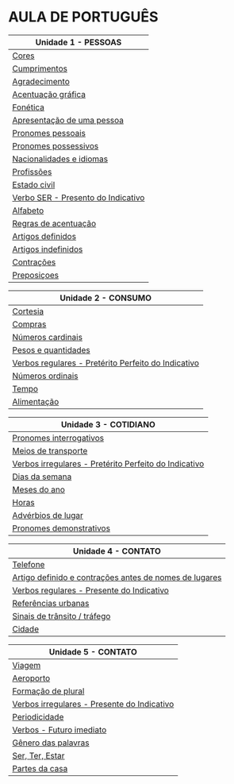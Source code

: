 # AULA DE PORTUGUÊS

| Unidade 1 - PESSOAS |
| -- |
| [Cores](doc/u1-cores.md) |
| [Cumprimentos](doc/u1-cumprimentos.md) |
| [Agradecimento](doc/u1-agradecimento.md) |
| [Acentuação gráfica](doc/u1-acentuaçao-grafica.md) |
| [Fonética](doc/u1-fonetica.md) |
| [Apresentação de uma pessoa](doc/u1-apresentaçao-pessoa.md) |
| [Pronomes pessoais](doc/u1-pronomes-pessoais.md) |
| [Pronomes possessivos](doc/u1-pronomes-possessivos.md) |
| [Nacionalidades e idiomas](doc/u1-nacionalidades-idiomas.md) |
| [Profissões](doc/u1-profissoes.md) |
| [Estado civil](doc/u1-estado-civil.md) |
| [Verbo SER - Presento do Indicativo](doc/u1-verbo-ser.md) |
| [Alfabeto](doc/u1-alfabeto.md) |
| [Regras de acentuação](doc/u1-regras-acentuaçao.md) |
| [Artigos definidos](doc/u1-artigos-definidos.md) |
| [Artigos indefinidos](doc/u1-artigos-indefinidos.md) |
| [Contrações](doc/u1-contraçoes.md) |
| [Preposiçoes](doc/u1-preposiçoes.md) |

| Unidade 2 - CONSUMO |
| -- |
| [Cortesia](doc/u2-cortesia.md) |
| [Compras](doc/u2-compras.md) |
| [Números cardinais](doc/u2-numeros-cardinais.md) |
| [Pesos e quantidades](doc/u2-pesos-quantidades.md) |
| [Verbos regulares - Pretérito Perfeito do Indicativo](doc/u2-verbos-regulares-preterito-perfeito-indicativo.md) |
| [Números ordinais](doc/u2-numeros-ordinais.md) |
| [Tempo](doc/u2-tempo.md) |
| [Alimentação](doc/u2-alimentaçao.md) |

| Unidade 3 - COTIDIANO |
| -- |
| [Pronomes interrogativos](doc/u3-pronomes-interrogativos.md) |
| [Meios de transporte](doc/u3-meios-transporte.md) |
| [Verbos irregulares - Pretérito Perfeito do Indicativo](doc/u3-verbos-irregulares-preterito-perfeito-indicativo.md) |
| [Dias da semana](doc/u3-dias-da-semana.md) |
| [Meses do ano](doc/u3-meses-do-ano.md) |
| [Horas](doc/u3-horas.md) |
| [Advérbios de lugar](doc/u3-adverbios-lugar.md) |
| [Pronomes demonstrativos](doc/u3-pronomes-demonstrativos.md) |

| Unidade 4 - CONTATO |
| -- |
| [Telefone](doc/u4-telefone.md) |
| [Artigo definido e contrações antes de nomes de lugares](doc/u4-nomes-lugares.md) |
| [Verbos regulares - Presente do Indicativo](doc/u4-verbos-regulares-presente-indicativo.md) |
| [Referências urbanas](doc/u4-referencias-urbanas.md) |
| [Sinais de trânsito / tráfego](doc/u4-sinais-transito.md) |
| [Cidade](doc/u4-cidade.md) |

| Unidade 5 - CONTATO |
| -- |
| [Viagem](doc/u5-viagem.md) |
| [Aeroporto](doc/u5-aeroporto.md) |
| [Formação de plural](doc/u5-formaçao-plural.md) |
| [Verbos irregulares - Presente do Indicativo](doc/u5-verbos-irregulares-presente-indicativo.md) |
| [Periodicidade](doc/u5-periodicidade.md) |
| [Verbos - Futuro imediato](doc/u5-verbos-futuro-imediato.md) |
| [Gênero das palavras](doc/u5-genero-palavras.md) |
| [Ser, Ter, Estar](doc/u5-ser-ter-estar.md) |
| [Partes da casa](doc/u5-partes-casa.md) |
